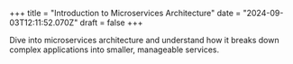 +++
title = "Introduction to Microservices Architecture"
date = "2024-09-03T12:11:52.070Z"
draft = false
+++

  Dive into microservices architecture and understand how it breaks down complex applications into smaller, manageable services.
        